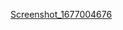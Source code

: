 [Screenshot_1677004676](https://user-images.githubusercontent.com/114666552/220433454-c5fd21db-c99e-4e74-95e0-f40039c76268.png)
